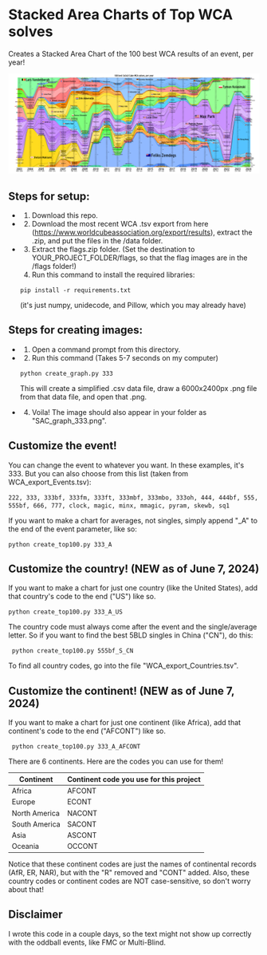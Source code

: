 # Stacked Area Charts of Top WCA solves

Creates a Stacked Area Chart of the 100 best WCA results of an event, per year!

![a stacked area chart of the top 100 3x3 solves per year](SAC_graph_333.png)

## Steps for setup:
* 1. Download this repo.
* 2.  Download the most recent WCA .tsv export from here (https://www.worldcubeassociation.org/export/results), extract the .zip, and put the files in the /data folder.
* 3.  Extract the flags.zip folder. (Set the destination to YOUR_PROJECT_FOLDER/flags, so that the flag images are in the /flags folder!)
  4.  Run this command to install the required libraries:
     ```
     pip install -r requirements.txt
     ```
     (it's just numpy, unidecode, and Pillow, which you may already have)

## Steps for creating images:
* 1. Open a command prompt from this directory.
* 2. Run this command (Takes 5-7 seconds on my computer)
   ```
   python create_graph.py 333
   ```
     This will create a simplified .csv data file, draw a 6000x2400px .png file from that data file, and open that .png.
  
* 4. Voila! The image should also appear in your folder as "SAC_graph_333.png".

## Customize the event!

You can change the event to whatever you want. In these examples, it's 333. But you can also choose from this list (taken from WCA_export_Events.tsv):
```
222, 333, 333bf, 333fm, 333ft, 333mbf, 333mbo, 333oh, 444, 444bf, 555, 555bf, 666, 777, clock, magic, minx, mmagic, pyram, skewb, sq1
```

If you want to make a chart for averages, not singles, simply append "_A" to the end of the event parameter, like so:
 ```
 python create_top100.py 333_A
 ```
## Customize the country!  (NEW as of June 7, 2024)

If you want to make a chart for just one country (like the United States), add that country's code to the end ("US") like so.
 ```
 python create_top100.py 333_A_US
 ```
The country code must always come after the event and the single/average letter. So if you want to find the best 5BLD singles in China ("CN"), do this:
```
 python create_top100.py 555bf_S_CN
```
To find all country codes, go into the file "WCA_export_Countries.tsv".

## Customize the continent!  (NEW as of June 7, 2024)

If you want to make a chart for just one continent (like Africa), add that continent's code to the end ("AFCONT") like so.
```
 python create_top100.py 333_A_AFCONT
```
There are 6 continents. Here are the codes you can use for them!

| Continent  | Continent code you use for this project |
| ------------- | ------------- |
| Africa  | AFCONT |
| Europe  | ECONT |
| North America  | NACONT |
| South America  | SACONT |
| Asia  | ASCONT |
| Oceania  | OCCONT |

Notice that these continent codes are just the names of continental records (AfR, ER, NAR), but with the "R" removed and "CONT" added. Also, these country codes or continent codes are NOT case-sensitive, so don't worry about that!

## Disclaimer

I wrote this code in a couple days, so the text might not show up correctly with the oddball events, like FMC or Multi-Blind.
